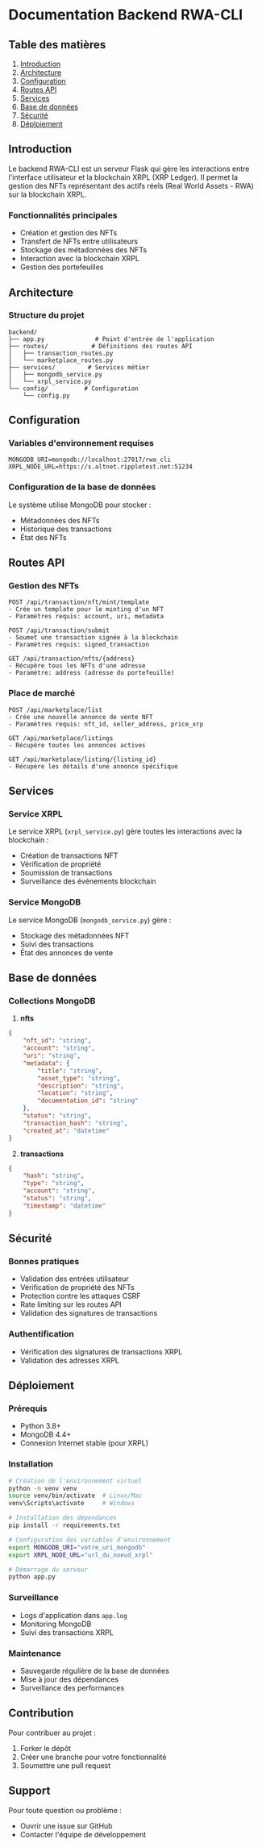 # Documentation Backend RWA-CLI

## Table des matières
1. [Introduction](#introduction)
2. [Architecture](#architecture)
3. [Configuration](#configuration)
4. [Routes API](#routes-api)
5. [Services](#services)
6. [Base de données](#base-de-données)
7. [Sécurité](#sécurité)
8. [Déploiement](#déploiement)

## Introduction
Le backend RWA-CLI est un serveur Flask qui gère les interactions entre l'interface utilisateur et la blockchain XRPL (XRP Ledger). Il permet la gestion des NFTs représentant des actifs réels (Real World Assets - RWA) sur la blockchain XRPL.

### Fonctionnalités principales
- Création et gestion des NFTs
- Transfert de NFTs entre utilisateurs
- Stockage des métadonnées des NFTs
- Interaction avec la blockchain XRPL
- Gestion des portefeuilles

## Architecture

### Structure du projet
```
backend/
├── app.py              # Point d'entrée de l'application
├── routes/            # Définitions des routes API
│   ├── transaction_routes.py
│   └── marketplace_routes.py
├── services/         # Services métier
│   ├── mongodb_service.py
│   └── xrpl_service.py
└── config/          # Configuration
    └── config.py
```

## Configuration

### Variables d'environnement requises
```env
MONGODB_URI=mongodb://localhost:27017/rwa_cli
XRPL_NODE_URL=https://s.altnet.rippletest.net:51234
```

### Configuration de la base de données
Le système utilise MongoDB pour stocker :
- Métadonnées des NFTs
- Historique des transactions
- État des NFTs

## Routes API

### Gestion des NFTs
```
POST /api/transaction/nft/mint/template
- Crée un template pour le minting d'un NFT
- Paramètres requis: account, uri, metadata

POST /api/transaction/submit
- Soumet une transaction signée à la blockchain
- Paramètres requis: signed_transaction

GET /api/transaction/nfts/{address}
- Récupère tous les NFTs d'une adresse
- Paramètre: address (adresse du portefeuille)
```

### Place de marché
```
POST /api/marketplace/list
- Crée une nouvelle annonce de vente NFT
- Paramètres requis: nft_id, seller_address, price_xrp

GET /api/marketplace/listings
- Récupère toutes les annonces actives

GET /api/marketplace/listing/{listing_id}
- Récupère les détails d'une annonce spécifique
```

## Services

### Service XRPL
Le service XRPL (`xrpl_service.py`) gère toutes les interactions avec la blockchain :
- Création de transactions NFT
- Vérification de propriété
- Soumission de transactions
- Surveillance des événements blockchain

### Service MongoDB
Le service MongoDB (`mongodb_service.py`) gère :
- Stockage des métadonnées NFT
- Suivi des transactions
- État des annonces de vente

## Base de données

### Collections MongoDB
1. **nfts**
```json
{
    "nft_id": "string",
    "account": "string",
    "uri": "string",
    "metadata": {
        "title": "string",
        "asset_type": "string",
        "description": "string",
        "location": "string",
        "documentation_id": "string"
    },
    "status": "string",
    "transaction_hash": "string",
    "created_at": "datetime"
}
```

2. **transactions**
```json
{
    "hash": "string",
    "type": "string",
    "account": "string",
    "status": "string",
    "timestamp": "datetime"
}
```

## Sécurité

### Bonnes pratiques
- Validation des entrées utilisateur
- Vérification de propriété des NFTs
- Protection contre les attaques CSRF
- Rate limiting sur les routes API
- Validation des signatures de transactions

### Authentification
- Vérification des signatures de transactions XRPL
- Validation des adresses XRPL

## Déploiement

### Prérequis
- Python 3.8+
- MongoDB 4.4+
- Connexion Internet stable (pour XRPL)

### Installation
```bash
# Création de l'environnement virtuel
python -m venv venv
source venv/bin/activate  # Linux/Mac
venv\Scripts\activate     # Windows

# Installation des dépendances
pip install -r requirements.txt

# Configuration des variables d'environnement
export MONGODB_URI="votre_uri_mongodb"
export XRPL_NODE_URL="url_du_noeud_xrpl"

# Démarrage du serveur
python app.py
```

### Surveillance
- Logs d'application dans `app.log`
- Monitoring MongoDB
- Suivi des transactions XRPL

### Maintenance
- Sauvegarde régulière de la base de données
- Mise à jour des dépendances
- Surveillance des performances

## Contribution
Pour contribuer au projet :
1. Forker le dépôt
2. Créer une branche pour votre fonctionnalité
3. Soumettre une pull request

## Support
Pour toute question ou problème :
- Ouvrir une issue sur GitHub
- Contacter l'équipe de développement 